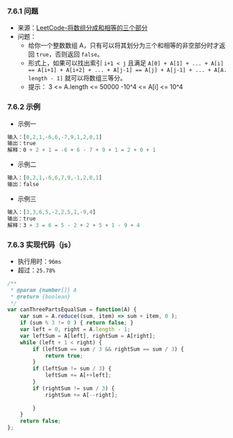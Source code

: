 ### 7.6.1 问题
- 来源：[LeetCode-将数组分成和相等的三个部分](https://leetcode-cn.com/problems/partition-array-into-three-parts-with-equal-sum/)
- 问题：
    - 给你一个整数数组 A，只有可以将其划分为三个和相等的非空部分时才返回 `true`，否则返回 `false`。
    - 形式上，如果可以找出索引 `i+1 < j` 且满足 `A[0] + A[1] + ... + A[i] == A[i+1] + A[i+2] + ... + A[j-1] == A[j] + A[j-1] + ... + A[A.  length - 1]` 就可以将数组三等分。
    - 提示：
        3 <= A.length <= 50000
        -10^4 <= A[i] <= 10^4
### 7.6.2 示例
- 示例一
```js
输入：[0,2,1,-6,6,-7,9,1,2,0,1]
输出：true
解释：0 + 2 + 1 = -6 + 6 - 7 + 9 + 1 = 2 + 0 + 1
```
- 示例二
```js
输入：[0,2,1,-6,6,7,9,-1,2,0,1]
输出：false
```
- 示例三
```js
输入：[3,3,6,5,-2,2,5,1,-9,4]
输出：true
解释：3 + 3 = 6 = 5 - 2 + 2 + 5 + 1 - 9 + 4
```

### 7.6.3 实现代码（js）
- 执行用时：`96ms`
- 超过：`25.78%`
```js
/**
 * @param {number[]} A
 * @return {boolean}
 */
var canThreePartsEqualSum = function(A) {
    var sum = A.reduce((sum, item) => sum + item, 0 );
    if (sum % 3 != 0 ) { return false; }
    var left = 0, right = A.length - 1; 
    var leftSum = A[left], rightSum = A[right];
    while (left + 1 < right) {
        if (leftSum == sum / 3 && rightSum == sum / 3) {
            return true;
        }
        if (leftSum != sum / 3) {
            leftSum += A[++left];
        }
        if (rightSum != sum / 3) {
            rightSum += A[--right];
            
        }
    }
    return false;
};
```